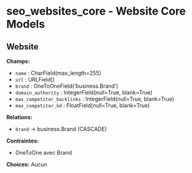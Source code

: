 # seo_websites_core - Website Core Models

## Website

**Champs:**
- `name` : CharField(max_length=255)
- `url` : URLField()
- `brand` : OneToOneField('business.Brand')
- `domain_authority` : IntegerField(null=True, blank=True)
- `max_competitor_backlinks` : IntegerField(null=True, blank=True)
- `max_competitor_kd` : FloatField(null=True, blank=True)

**Relations:**
- `brand` → business.Brand (CASCADE)

**Contraintes:**
- OneToOne avec Brand

**Choices:**
Aucun